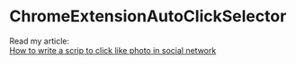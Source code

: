 # ChromeExtensionAutoClickSelector

Read my article:<br>
<a href="https://blog.nextzy.me/%E0%B9%80%E0%B8%82%E0%B8%B5%E0%B8%A2%E0%B8%99%E0%B8%9A%E0%B8%AD%E0%B8%97%E0%B8%81%E0%B8%94-like-%E0%B8%A3%E0%B8%B9%E0%B8%9B%E0%B8%AD%E0%B8%B1%E0%B8%95%E0%B9%82%E0%B8%99%E0%B8%A1%E0%B8%B1%E0%B8%95%E0%B8%B4%E0%B8%94%E0%B9%89%E0%B8%A7%E0%B8%A2-chrome-extension-%E0%B8%A0%E0%B8%B2%E0%B8%A2%E0%B9%83%E0%B8%99-10-%E0%B8%99%E0%B8%B2%E0%B8%97%E0%B8%B5-a633714a2ae1#.jpxnuhro4">How to write a scrip to click like photo in social network</a>
